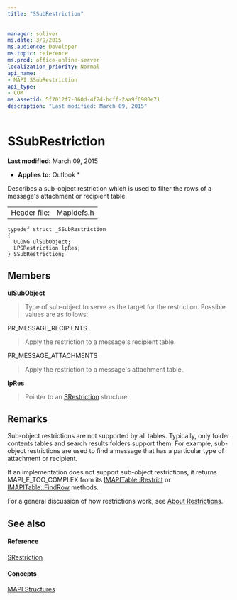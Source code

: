```yaml
---
title: "SSubRestriction"
 
 
manager: soliver
ms.date: 3/9/2015
ms.audience: Developer
ms.topic: reference
ms.prod: office-online-server
localization_priority: Normal
api_name:
- MAPI.SSubRestriction
api_type:
- COM
ms.assetid: 5f7012f7-060d-4f2d-bcff-2aa9f6980e71
description: "Last modified: March 09, 2015"
---
```


# SSubRestriction

 **Last modified:** March 09, 2015 
  
 * **Applies to:** Outlook * 
  
Describes a sub-object restriction which is used to filter the rows of a message's attachment or recipient table.
  
|||
|:-----|:-----|
|Header file:  <br/> |Mapidefs.h  <br/> |
   
```
typedef struct _SSubRestriction
{
  ULONG ulSubObject;
  LPSRestriction lpRes;
} SSubRestriction;

```

## Members

 **ulSubObject**
  
> Type of sub-object to serve as the target for the restriction. Possible values are as follows: 
    
PR_MESSAGE_RECIPIENTS 
  
> Apply the restriction to a message's recipient table. 
    
PR_MESSAGE_ATTACHMENTS 
  
>  Apply the restriction to a message's attachment table. 
    
 **lpRes**
  
> Pointer to an [SRestriction](srestriction.md) structure. 
    
## Remarks

Sub-object restrictions are not supported by all tables. Typically, only folder contents tables and search results folders support them. For example, sub-object restrictions are used to find a message that has a particular type of attachment or recipient. 
  
If an implementation does not support sub-object restrictions, it returns MAPI_E_TOO_COMPLEX from its [IMAPITable::Restrict](imapitable-restrict.md) or [IMAPITable::FindRow](imapitable-findrow.md) methods. 
  
For a general discussion of how restrictions work, see [About Restrictions](about-restrictions.md). 
  
## See also

#### Reference

[SRestriction](srestriction.md)
#### Concepts

[MAPI Structures](mapi-structures.md)

